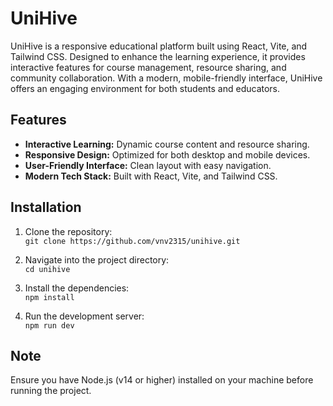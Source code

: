 # UniHive

UniHive is a responsive educational platform built using React, Vite, and Tailwind CSS. Designed to enhance the learning experience, it provides interactive features for course management, resource sharing, and community collaboration. With a modern, mobile-friendly interface, UniHive offers an engaging environment for both students and educators.

## Features

- **Interactive Learning:** Dynamic course content and resource sharing.
- **Responsive Design:** Optimized for both desktop and mobile devices.
- **User-Friendly Interface:** Clean layout with easy navigation.
- **Modern Tech Stack:** Built with React, Vite, and Tailwind CSS.

## Installation

1. Clone the repository:  
   `git clone https://github.com/vnv2315/unihive.git`

2. Navigate into the project directory:  
   `cd unihive`

3. Install the dependencies:  
   `npm install`

4. Run the development server:  
   `npm run dev`

## Note

Ensure you have Node.js (v14 or higher) installed on your machine before running the project.
